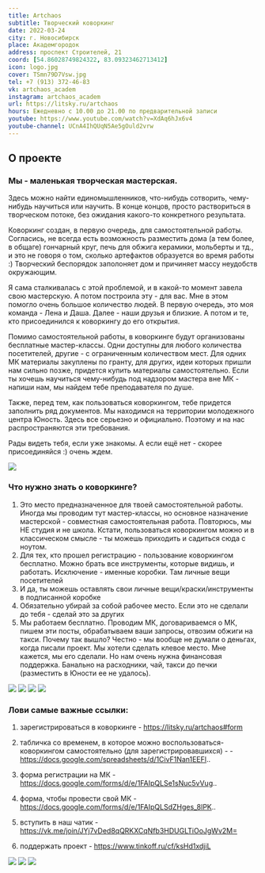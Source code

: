 ```yaml
---
title: Artchaos
subtitle: Творческий коворкинг
date: 2022-03-24
city: г. Новосибирск
place: Академгородок
address: проспект Строителей, 21
coord: [54.86028749824322, 83.09323462713412]
icon: logo.jpg
cover: TSmn79D7Vsw.jpg
tel: +7 (913) 372-46-83
vk: artchaos_academ
instagram: artchaos_academ
url: https://litsky.ru/artchaos
hours: Ежедневно с 10.00 до 21.00 по предварительной записи
youtube: https://www.youtube.com/watch?v=XdAq6hJx6v4
youtube-channel: UCnA4IhQUqN5Ae5gOuld2vrw
---
```


## О проекте

### Мы - маленькая творческая мастерская.

Здесь можно найти единомышленников, что-нибудь сотворить, чему-нибудь научиться или научить. В конце концов, просто раствориться в творческом потоке, без ожидания какого-то конкретного результата.

Коворкинг создан, в первую очередь, для самостоятельной работы. Согласись, не всегда есть возможность разместить дома (а тем более, в общаге) гончарный круг, печь для обжига керамики, мольберты и тд., и это не говоря о том, сколько артефактов образуется во время работы :) Творческий беспорядок заполоняет дом и причиняет массу неудобств окружающим.

Я сама сталкивалась с этой проблемой, и в какой-то момент завела свою мастерскую. А потом построила эту - для вас. Мне в этом помогло очень большое количество людей.
В первую очередь, это моя команда - Лена и Даша.
Далее - наши друзья и близкие. А потом и те, кто присоединился к коворкингу до его открытия.

Помимо самостоятельной работы, в коворкинге будут организованы бесплатные мастер-классы. Одни доступны для любого количества посетителей, другие - с ограниченным количеством мест. Для одних МК материалы закуплены по гранту, для других, идеи которых пришли нам сильно позже, придется купить материалы самостоятельно.
Если ты хочешь научиться чему-нибудь под надзором мастера вне МК - напиши нам, мы найдем тебе преподавателя по душе.

Также, перед тем, как пользоваться коворкингом, тебе придется заполнить ряд документов. Мы находимся на территории молодежного центра Юность. Здесь все серьезно и официально. Поэтому и на нас распространяются эти требования.

Рады видеть тебя, если уже знакомы. А если ещё нет - скорее присоединяйся :) очень ждем.

![](./TSmn79D7Vsw.jpg)

### Что нужно знать о коворкинге?

1. Это место предназначенное для твоей самостоятельной работы. Иногда мы проводим тут мастер-классы, но основное назначение мастерской - совместная самостоятельная работа. Повторюсь, мы НЕ студия и не школа.
   Кстати, пользоваться коворкингом можно и в классическом смысле - ты можешь приходить и садиться сюда с ноутом.
2. Для тех, кто прошел регистрацию - пользование коворкингом бесплатно. Можно брать все инструменты, которые видишь, и работать. Исключение - именные коробки. Там личные вещи посетителей
3. И да, ты можешь оставлять свои личные вещи/краски/инструменты в подписанной коробке
4. Обязательно убирай за собой рабочее место. Если это не сделали до тебя - сделай это за других
5. Мы работаем бесплатно. Проводим МК, договариваемся о МК, пишем эти посты, обрабатываем ваши запросы, отвозим обжиги на такси. Почему так вышло? Честно - мы вообще не думали о деньгах, когда писали проект. Мы хотели сделать клевое место. Мне кажется, мы его сделали. Но нам очень нужна финансовая поддержка. Банально на расходники, чай, такси до печки (разместить в Юности ее не удалось).

![](./images/y2dQpz5pW94.jpg)
![](./images/CfQZ5D_6W6Y.jpg)
![](./images/F1ps36-c7Gg.jpg)
![](./images/Xdd2V-oMbWA.jpg)

### Лови самые важные ссылки:

1. зарегистрироваться в коворкинге - https://litsky.ru/artchaos#form

2. табличка со временем, в которое можно воспользоваться- коворкингом самостоятельно (для зарегистрировавшихся) - - https://docs.google.com/spreadsheets/d/1CivF1Nan1EEFl..

3. форма регистрации на МК - https://docs.google.com/forms/d/e/1FAIpQLSe1sNuc5vVug..

4. форма, чтобы провести свой МК - https://docs.google.com/forms/d/e/1FAIpQLSdZHges_8lPK..

5. вступить в наш чатик - https://vk.me/join/JYj7vDed8qQRKXCqNfb3HDUGLTiOoJgWv2M=

6. поддержать проект - https://www.tinkoff.ru/cf/ksHd1xdjiL

![](./images/XK9JZJCHjGw.jpg)
![](./images/gLeZ06gFrsw.jpg)
![](./images/rRAZqqibL2Q.jpg)
